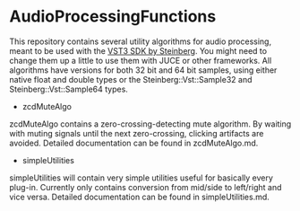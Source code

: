 # AudioProcessingFunctions

This repository contains several utility algorithms for audio processing, meant to be used with the [VST3 SDK by  Steinberg](https://github.com/steinbergmedia/vst3sdk). You might need to change them up a little to use them with JUCE or other frameworks.
All algorithms have versions for both 32 bit and 64 bit samples, using either native float and double types or the Steinberg::Vst::Sample32 and Steinberg::Vst::Sample64 types.

- zcdMuteAlgo

zcdMuteAlgo contains a zero-crossing-detecting mute algorithm. By waiting with muting signals until the next zero-crossing, clicking artifacts are avoided. Detailed documentation can be found in zcdMuteAlgo.md.

- simpleUtilities

simpleUtilities will contain very simple utilities useful for basically every plug-in. Currently only contains conversion from mid/side to left/right and vice versa. Detailed documentation can be found in simpleUtilities.md.
